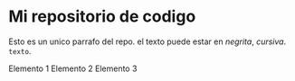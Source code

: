 



# Mi repositorio de codigo


Esto es un unico parrafo del repo. el texto puede estar en *negrita*, _cursiva_. `texto`. 

Elemento 1
Elemento 2
Elemento 3


